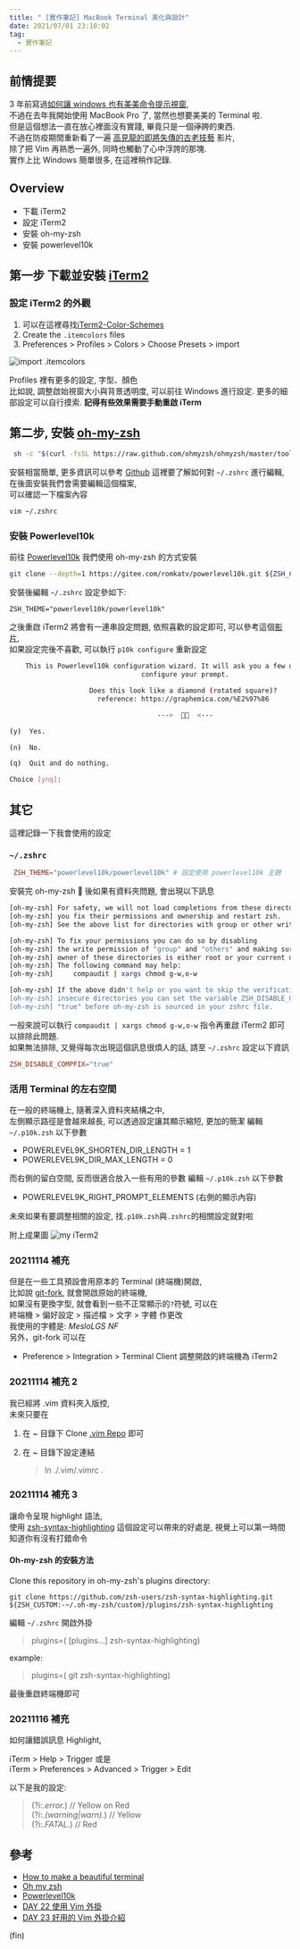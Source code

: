 ```yaml
---
title: " [實作筆記] MacBook Terminal 美化與設計"
date: 2021/07/01 23:10:02
tag:
  - 實作筆記
---
```


## 前情提要

3 年前寫過[如何讓 windows 也有美美命令提示視窗](https://blog.marsen.me/2018/11/25/2018/colorfull_cmder/),  
不過在去年我開始使用 MacBook Pro 了, 當然也想要美美的 Terminal 啦.  
但是這個想法一直在放心裡面沒有實踐, 畢竟只是一個~~浮誇~~的東西.  
不過在防疫期間重新看了一遍 [高見龍的即將失傳的古老技藝](https://www.youtube.com/playlist?list=PLBd8JGCAcUAH56L2CYF7SmWJYKwHQYUDI) 影片,  
除了把 Vim 再熟悉一遍外, 同時也觸動了心中浮誇的那塊.  
實作上比 Windows 簡單很多, 在這裡稍作記錄.

## Overview

- 下載 iTerm2
- 設定 iTerm2
- 安裝 oh-my-zsh
- 安裝 powerlevel10k

## 第一步 下載並安裝 [iTerm2](https://iterm2.com/downloads.html)

### 設定 iTerm2 的外觀

1. 可以在這裡尋找[iTerm2-Color-Schemes](https://github.com/mbadolato/iTerm2-Color-Schemes)
2. Create the `.itemcolors` files
3. Preferences > Profiles > Colors > Choose Presets > import

![import .itemcolors](https://i.imgur.com/d9qHicD.png)

Profiles 裡有更多的設定, 字型、顏色  
比如說, 調整啟始視窗大小與背景透明度, 可以前往 Windows 進行設定.
更多的細部設定可以自行摸索. **記得有些效果需要手動重啟 iTerm**

## 第二步, 安裝 [oh-my-zsh](https://ohmyz.sh/)

```sh
 sh -c "$(curl -fsSL https://raw.github.com/ohmyzsh/ohmyzsh/master/tools/install.sh)"
```

安裝相當簡單, 更多資訊可以參考 [Github](https://github.com/ohmyzsh/ohmyzsh)
這裡要了解如何對 `~/.zshrc` 進行編輯, 在後面安裝我們會需要編輯這個檔案,  
可以確認一下檔案內容

```sh
vim ~/.zshrc
```

### 安裝 Powerlevel10k

前往 [Powerlevel10k](https://github.com/romkatv/powerlevel10k)
我們使用 oh-my-zsh 的方式安裝

```sh
git clone --depth=1 https://gitee.com/romkatv/powerlevel10k.git ${ZSH_CUSTOM:-$HOME/.oh-my-zsh/custom}/themes/powerlevel10k
```

安裝後編輯 `~/.zshrc` 設定參如下:

`ZSH_THEME="powerlevel10k/powerlevel10k"`

之後重啟 iTerm2 將會有一連串設定問題, 依照喜歡的設定即可,
可以參考這個[影片](https://www.youtube.com/watch?v=JnJm4gRrWN8&t=326s),  
如果設定完後不喜歡, 可以執行 `p10k configure` 重新設定

```sh
    This is Powerlevel10k configuration wizard. It will ask you a few questions and
                                 configure your prompt.

                    Does this look like a diamond (rotated square)?
                      reference: https://graphemica.com/%E2%97%86

                                     --->    <---

(y)  Yes.

(n)  No.

(q)  Quit and do nothing.

Choice [ynq]:
```

## 其它

這裡記錄一下我會使用的設定

### `~/.zshrc`

```rc
 ZSH_THEME="powerlevel10k/powerlevel10k" # 設定使用 powerlevel10k 主題
```

安裝完 oh-my-zsh  後如果有資料夾問題, 會出現以下訊息

```sh
[oh-my-zsh] For safety, we will not load completions from these directories until
[oh-my-zsh] you fix their permissions and ownership and restart zsh.
[oh-my-zsh] See the above list for directories with group or other writability.

[oh-my-zsh] To fix your permissions you can do so by disabling
[oh-my-zsh] the write permission of "group" and "others" and making sure that the
[oh-my-zsh] owner of these directories is either root or your current user.
[oh-my-zsh] The following command may help:
[oh-my-zsh]     compaudit | xargs chmod g-w,o-w

[oh-my-zsh] If the above didn't help or you want to skip the verification of
[oh-my-zsh] insecure directories you can set the variable ZSH_DISABLE_COMPFIX to
[oh-my-zsh] "true" before oh-my-zsh is sourced in your zshrc file.
```

一般來說可以執行 `compaudit | xargs chmod g-w,o-w` 指令再重啟 iTerm2 即可以排除此問題.  
如果無法排除, 又覺得每次出現這個訊息很煩人的話, 請至 `~/.zshrc` 設定以下資訊

```rc
ZSH_DISABLE_COMPFIX="true"
```

### 活用 Terminal 的左右空間

在一般的終端機上, 隨著深入資料夾結構之中,  
左側顯示路徑是會越來越長, 可以透過設定讓其顯示縮短, 更加的簡潔
編輯 `~/.p10k.zsh` 以下參數

- POWERLEVEL9K_SHORTEN_DIR_LENGTH = 1
- POWERLEVEL9K_DIR_MAX_LENGTH = 0

而右側的留白空間, 反而很適合放入一些有用的參數
編輯 `~/.p10k.zsh` 以下參數

- POWERLEVEL9K_RIGHT_PROMPT_ELEMENTS (右側的顯示內容)

未來如果有要調整相關的設定, 找`.p10k.zsh`與`.zshrc`的相關設定就對啦

附上成果圖
![my iTerm2](https://i.imgur.com/E4lSCit.png)

### 20211114 補充

但是在一些工具預設會用原本的 Terminal (終端機)開啟,  
比如說 [git-fork](https://git-fork.com/), 就會開啟原始的終端機,  
如果沒有更換字型, 就會看到一些不正常顯示的`?`符號, 可以在  
終端機 > 偏好設定 > 描述檔 > 文字 > 字體 作更改  
我使用的字體是: _MesloLGS NF_  
另外，git-fork 可以在

- Preference > Integration > Terminal Client 調整開啟的終端機為 iTerm2

### 20211114 補充 2

我已經將 .vim 資料夾入版控,  
未來只要在

1. 在 ~ 目錄下 Clone [.vim Repo](https://github.com/marsen/.vim) 即可
2. 在 ~ 目錄下設定連結

   > ln ./.vim/.vimrc .

### 20211114 補充 3

讓命令呈現 highlight 語法,  
使用 [zsh-syntax-highlighting](https://github.com/zsh-users/zsh-syntax-highlighting/blob/master/INSTALL.md)
這個設定可以帶來的好處是, 視覺上可以第一時間知道你有沒有打錯命令

#### Oh-my-zsh 的安裝方法

Clone this repository in oh-my-zsh's plugins directory:

```shell
git clone https://github.com/zsh-users/zsh-syntax-highlighting.git ${ZSH_CUSTOM:-~/.oh-my-zsh/custom}/plugins/zsh-syntax-highlighting
```

編輯 `~/.zshrc` 開啟外掛

> plugins=( [plugins...] zsh-syntax-highlighting)

example:

> plugins=( git zsh-syntax-highlighting)

最後重啟終端機即可

### 20211116 補充

如何讓錯誤訊息 Highlight,

iTerm > Help > Trigger 或是  
iTerm > Preferences > Advanced > Trigger > Edit

以下是我的設定:

> (?i:._error._) // Yellow on Red  
> (?i:._(warning|warn)._) // Yellow  
> (?i:._FATAL._) // Red

## 參考

- [How to make a beautiful terminal](https://dev.to/techschoolguru/how-to-make-a-beautiful-terminal-j11)
- [Oh my zsh](https://github.com/ohmyzsh/ohmyzsh)
- [Powerlevel10k](https://github.com/romkatv/powerlevel10k)
- [DAY 22 使用 Vim 外掛](https://www.youtube.com/watch?v=aOfeDgu0SQA)
- [DAY 23 好用的 Vim 外掛介紹](https://www.youtube.com/watch?v=xSHOf6cFcrk)

(fin)
